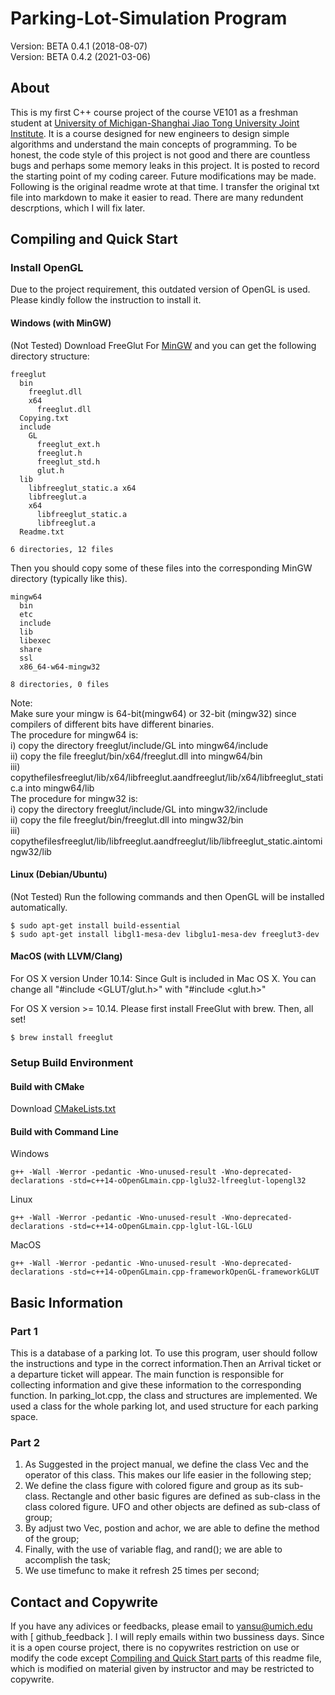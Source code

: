 # Parking-Lot-Simulation Program  
Version: BETA 0.4.1  (2018-08-07)    
Version: BETA 0.4.2  (2021-03-06) 

## About
This is my first C++ course project of the course VE101 as a freshman student at [University of Michigan-Shanghai Jiao Tong University Joint Institute](http://umji.sjtu.edu.cn/). It is a course designed for new engineers to design simple algorithms and understand the main concepts of programming. To be honest, the code style of this project is not good and there are countless bugs and perhaps some memory leaks in this project. It is posted to record the starting point of my coding career. Future modifications may be made. Following is the original readme wrote at that time. I transfer the original txt file into markdown to make it easier to read. There are many redundent descrptions, which I will fix later.

## Compiling and Quick Start
### Install OpenGL
Due to the project requirement, this outdated version of OpenGL is used. Please kindly follow the instruction to install it.
#### Windows (with MinGW)
(Not Tested) Download FreeGlut For [MinGW](https://www.transmissionzero.co.uk/files/software/development/GLUT/freeglut-MinGW.zip) and you can get the following directory structure:
```
freeglut 
  bin
    freeglut.dll 
    x64
      freeglut.dll 
  Copying.txt
  include 
    GL
      freeglut_ext.h
      freeglut.h
      freeglut_std.h
      glut.h
  lib
    libfreeglut_static.a x64
    libfreeglut.a
    x64
      libfreeglut_static.a
      libfreeglut.a
  Readme.txt

6 directories, 12 files
```
Then you should copy some of these files into the corresponding MinGW directory (typically like this).
```
mingw64
  bin
  etc
  include
  lib
  libexec
  share
  ssl
  x86_64-w64-mingw32

8 directories, 0 files
```
Note:  
Make sure your mingw is 64-bit(mingw64) or 32-bit (mingw32) since compilers of different bits have different binaries.  
The procedure for mingw64 is:  
i) copy the directory freeglut/include/GL into mingw64/include   
ii) copy the file freeglut/bin/x64/freeglut.dll into mingw64/bin  
iii) copythefilesfreeglut/lib/x64/libfreeglut.aandfreeglut/lib/x64/libfreeglut_static.a into mingw64/lib   
The procedure for mingw32 is:  
i) copy the directory freeglut/include/GL into mingw32/include  
ii) copy the file freeglut/bin/freeglut.dll into mingw32/bin   
iii) copythefilesfreeglut/lib/libfreeglut.aandfreeglut/lib/libfreeglut_static.aintomingw32/lib   
#### Linux (Debian/Ubuntu)
(Not Tested) Run the following commands and then OpenGL will be installed automatically.
```
$ sudo apt-get install build-essential
$ sudo apt-get install libgl1-mesa-dev libglu1-mesa-dev freeglut3-dev
```
#### MacOS (with LLVM/Clang)
For OS X version Under 10.14: Since Gult is included in Mac OS X. You can change all "#include <GLUT/glut.h>" with "#include <glut.h>"     

For OS X version >= 10.14. Please first install FreeGlut with brew. Then, all set!
```
$ brew install freeglut
```
### Setup Build Environment
#### Build with CMake
Download [CMakeLists.txt](https://github.com/Gavin-Sun555/Parking-Lot-Simulation/blob/master/P3_part_2/CMakeLists.txt)


#### Build with Command Line 
Windows
```
g++ -Wall -Werror -pedantic -Wno-unused-result -Wno-deprecated-declarations -std=c++14-oOpenGLmain.cpp-lglu32-lfreeglut-lopengl32
```
Linux
```
g++ -Wall -Werror -pedantic -Wno-unused-result -Wno-deprecated-declarations -std=c++14-oOpenGLmain.cpp-lglut-lGL-lGLU
```
MacOS
```
g++ -Wall -Werror -pedantic -Wno-unused-result -Wno-deprecated-declarations -std=c++14-oOpenGLmain.cpp-frameworkOpenGL-frameworkGLUT
```

## Basic Information
### Part 1
This is a database of a parking lot. To use this program, user should follow the instructions and type in the correct information.Then an Arrival ticket or a departure ticket will appear.
The main function is responsible for collecting information and give these information to the corresponding function. In parking_lot.cpp, the class and structures are implemented. We used a class for the whole parking lot, and used structure for each parking space.

### Part 2
1. As Suggested in the project manual, we define the class Vec and the operator of this class. This makes our life easier in the following step;
2. We define the class figure with colored figure and group as its sub-class. Rectangle and other basic figures are defined as sub-class in the class colored figure. UFO and other objects are defined as sub-class of group;
3. By adjust two Vec, postion and achor, we are able to define the method of the group;
4. Finally, with the use of variable flag, and rand(); we are able to accomplish the task;
5. We use timefunc to make it refresh 25 times per second;

## Contact and Copywrite
If you have any adivices or feedbacks, please email to <yansu@umich.edu> with \[ github_feedback \]. I will reply emails within two bussiness days. Since it is a open course project, there is no copywrites restriction on use or modify the code except [Compiling and Quick Start parts](#compiling-and-quick-start) of this readme file, which is modified on material given by instructor and may be restricted to copywrite.


